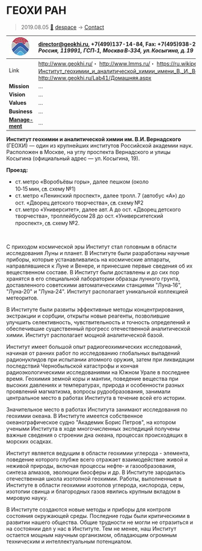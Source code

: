 # ГЕОХИ РАН
> 2019.08.05 [🚀](../index/index.md) [despace](index.md) → [Contact](contact.md)

|[![](f/con/g/geokhi_ran_logo1_thumb.jpg)](f/con/g/geokhi_ran_logo1.png)|<director@geokhi.ru>, +7(499)137-14-84, Fax: +7(495)938-20-54;<br> *Россия, 119991, ГСП‑1, Москва В‑334, ул. Косыгина, д. 19*|
|:--|:--|
|Link|<http://www.geokhi.ru/>・ <http://www.lmms.ru/>・ <https://ru.wikipedia.org/wiki/Институт_геохимии_и_аналитической_химии_имени_В._И._Вернадского_РАН>・ <http://www.geokhi.ru/Lab41/Домашняя.aspx>|
|**Mission**|…|
|**Vision**|…|
|**Values**|…|
|**Business**|…|
|**[Manage-<br>ment](mgmt.md)**|…|

**Институт геохимии и аналитической химии им. В.И. Вернадского** (ГЕОХИ) — один из крупнейших институтов Российской академии наук. Расположен в Москве, на углу проспекта Вернадского и улицы Косыгина (официальный адрес — ул. Косыгина, 19).

**Проезд:**

   - ст. метро «Воробъёвы горы», далее пешком (около 10‑15 мин, ㎝. схему №1)
   - ст. метро «Ленинский проспект», далее тролл. 7 (автобус «А») до ост. «Дворец детского творчества», ㎝. схему №2
   - ст. метро «Университет», далее авт. А до ост. «Дворец детского творчества», троллейбусом 28 до ост. «Университетский проспект», ㎝. схему №2.


<p style="page-break-after:always"> </p>

С приходом космической эры Институт стал головным в области исследования Луны и планет. В Институте были разработаны научные приборы, которые устанавливались на космические аппараты, направлявшиеся к Луне и Венере, и принесшие первые сведения об их вещественном составе. В Институт были доставлены и до сих пор хранятся в его специальной лаборатории образцы лунного грунта, доставленного советскими автоматическими станциями "Луна‑16", "Луна‑20" и "Луна‑24". Институт располагает уникальной коллекцией метеоритов.

В Институте были развиты эффективные методы концентрирования, экстракции и сорбции, открыты новые реагенты, позволившие улучшить селективность, чувствительность и точность определений и обеспечившие существенный прогресс отечественной аналитической химии. Институт располагает мощной аналитической базой.

Институт имеет большой опыт радиогеохимических исследований, начиная от ранних работ по исследованию глобальных выпадений радионуклидов при испытании атомного оружия, затем при ликвидации последствий Чернобыльской катастрофы и кончая радиоэкологическими исследованиями на Южном Урале в последнее время. 
Геохимия земной коры и мантии, поведение вещества при высоких давлениях и температурах, природа и особенности разных проявлений магматизма, вопросы рудообразования, занимали центральное место в работах Института в течение всей его истории.

Значительное место в работах Института занимают исследования по геохимии океана. В Институте имеется собственное океанографическое судно "Академик Борис Петров", на котором учеными Института в ходе многочисленных экспедиций получены важные сведения о строении дна океана, процессах происходящих в морских осадках.

Институт является ведущим в области геохимии углерода - элемента, поведение которого глубже всего отражает взаимодействие живой и неживой природы, включая процессы нефте‑ и газообразования, синтеза алмазов, эволюции биосферы и др. В Институте зародилась отечественная школа изотопной геохимии. Работы, выполненные в Институте в области геохимии изотопов углерода, кислорода, серы, изотопии свинца и благородных газов явились крупным вкладом в мировую науку.

В Институте создаются новые методы и приборы для контроля состояния окружающей среды. Последние годы были критическими в развитии нашего общества. Общие трудности не могли не отразиться и на состоянии дел у нас в Институте. Тем не менее, наш Институт остается мощным научным организмом, обладающим огромным техническим и интеллектуальным потенциалом.

